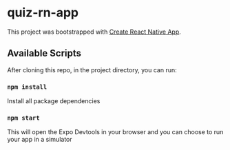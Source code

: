 # quiz-rn-app

This project was bootstrapped with [Create React Native App](https://github.com/react-community/create-react-native-app).

## Available Scripts

After cloning this repo, in the project directory, you can run:

### `npm install`

Install all package dependencies

### `npm start`

This will open the Expo Devtools in your browser and you can choose to run your app in a simulator
